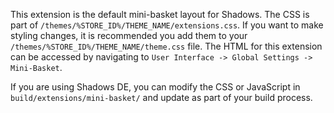 This extension is the default mini-basket layout for Shadows. The CSS is part of `/themes/%STORE_ID%/THEME_NAME/extensions.css`. If you want to make styling changes, it is recommended you add them to your `/themes/%STORE_ID%/THEME_NAME/theme.css` file. The HTML for this extension can be accessed by navigating to `User Interface -> Global Settings -> Mini-Basket`.

If you are using Shadows DE, you can modify the CSS or JavaScript in `build/extensions/mini-basket/` and update as part of your build process.
